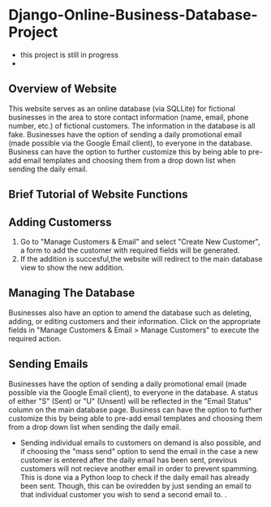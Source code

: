 # Django-Online-Business-Database-Project

* this project is still in progress 
* 
Overview of Website 
-------------------------
This website serves as an online database (via SQLLite) for fictional businesses in the area to store contact information (name, email, phone number, etc.) of fictional customers. The information in the database is all fake. Businesses have the option of sending a daily promotional email (made possible via the Google Email client), to everyone in the database. Business can have the option to further customize this by being able to pre-add email templates and choosing them from a drop down list when sending the daily email. 

Brief Tutorial of Website Functions
-------------------------

Adding Customerss
------------------ 

1. Go to "Manage Customers & Email" and select "Create New Customer", a form to add the customer with required fields will be generated.  
2. If the addition is succesful,the website will redirect to the main database view to show the new addition. 

Managing The Database
---------------
Businesses also have an option to amend the database such as deleting, adding, or editing customers and their information. Click on the appropriate fields in "Manage Customers & Email > Manage Customers" to execute the required action.  

Sending Emails 
------------
Businesses have the option of sending a daily promotional email (made possible via the Google Email client), to everyone in the database. A status of either "S" (Sent) or "U" (Unsent) will be reflected in the "Email Status" column on the main database page. Business can have the option to further customize this by being able to pre-add email templates and choosing them from a drop down list when sending the daily email. 

- Sending individual emails to customers on demand is also possible, and if choosing the "mass send" option to send the email in the case a new customer is entered after the daily email has been sent, previous customers will not recieve another email in order to prevent spamming. This is done via a Python loop to check if the daily email has already been sent. Though, this can be oviredden by just sending an email to that individual customer you wish to send a second email to. . 
 
